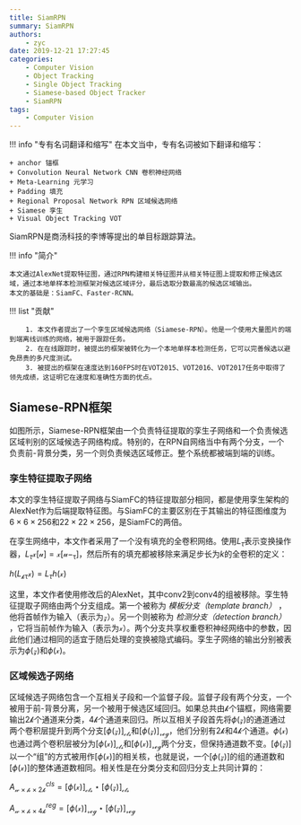 ```yaml
---
title: SiamRPN
summary: SiamRPN
authors:
    - zyc
date: 2019-12-21 17:27:45
categories:
    - Computer Vision
    - Object Tracking
    - Single Object Tracking
    - Siamese-based Object Tracker
    - SiamRPN
tags:
    - Computer Vision
---
```


!!! info "专有名词翻译和缩写"
    在本文当中，专有名词被如下翻译和缩写：

    + anchor 锚框
    + Convolution Neural Network CNN 卷积神经网络
    + Meta-Learning 元学习
    + Padding 填充
    + Regional Proposal Network RPN 区域候选网络
    + Siamese 孪生
    + Visual Object Tracking VOT

SiamRPN是商汤科技的李博等提出的单目标跟踪算法。

!!! info "简介"

    本文通过AlexNet提取特征图，通过RPN构建相关特征图并从相关特征图上提取和修正候选区域，通过本地单样本检测框架对候选区域评分，最后选取分数最高的候选区域输出。
    本文的基础是：SiamFC、Faster-RCNN。

!!! list "贡献"

        1. 本文作者提出了一个孪生区域候选网络（Siamese-RPN）。他是一个使用大量图片的端到端离线训练的网络，被用于跟踪任务。
        2. 在在线跟踪时，被提出的框架被转化为一个本地单样本检测任务，它可以完善候选以避免昂贵的多尺度测试。
        3. 被提出的框架在速度达到160FPS时在VOT2015、VOT2016、VOT2017任务中取得了领先成绩，这证明它在速度和准确性方面的优点。

## Siamese-RPN框架

如图所示，Siamese-RPN框架由一个负责特征提取的孪生子网络和一个负责候选区域判别的区域候选子网络构成。特别的，在RPN自网络当中有两个分支，一个负责前-背景分类，另一个则负责候选区域修正。整个系统都被端到端的训练。

### 孪生特征提取子网络

本文的孪生特征提取子网络与SiamFC的特征提取部分相同，都是使用孪生架构的AlexNet作为后端提取特征图。与SiamFC的主要区别在于其输出的特征图维度为$6 \times 6 \times 256$和$22 \times 22 \times 256$，是SiamFC的两倍。

在孪生网络中，本文作者采用了一个没有填充的全卷积网络。使用$L_\tau$表示变换操作器，$L_\tau\mathcal{x[u]=x[u-_\tau]}$，然后所有的填充都被移除来满足步长为$k$的全卷积的定义：

$h(L_{\mathcal{k\tau}}\mathcal{x})=L_{\tau}h(\mathcal{x})$

这里，本文作者使用修改后的AlexNet，其中conv2到conv4的组被移除。孪生特征提取子网络由两个分支组成。第一个被称为 *模板分支（template branch）* ，他将首帧作为输入（表示为$\mathcal{z}$）。另一个则被称为 *检测分支（detection branch）* ，它将当前帧作为输入（表示为$\mathcal{x}$）。两个分支共享权重卷积神经网络中的参数，因此他们通过相同的适宜于随后处理的变换被隐式编码。孪生子网络的输出分别被表示为$\phi\mathcal{(z)}$和$\phi\mathcal{(x)}$。

### 区域候选子网络

区域候选子网络包含一个互相关子段和一个监督子段。监督子段有两个分支，一个被用于前-背景分离，另一个被用于候选区域回归。如果总共由$\mathcal{k}$个锚框，网络需要输出$\mathcal{2k}$个通道来分类，$\mathcal{4k}$个通道来回归。所以互相关子段首先将$\phi\mathcal{(z)}$的通道通过两个卷积层提升到两个分支$[\phi(\mathcal{z})]_{\mathcal{cls}}$和$[\phi(\mathcal{z})]_{\mathcal{reg}}$，他们分别有$\mathcal{2k}$和$\mathcal{4k}$个通道。$\phi\mathcal{(x)}$也通过两个卷积层被分为$[\phi(\mathcal{x})]_{\mathcal{cls}}$和$[\phi(\mathcal{x})]_{\mathcal{reg}}$两个分支，但保持通道数不变。$[\phi\mathcal{(z)}]$以一个“组”的方式被用作$[\phi\mathcal{(x)]}$的相关核，也就是说，一个$[\phi(\mathcal{z})]$的组的通道数和$[\phi(\mathcal{x})]$的整体通道数相同。相关性是在分类分支和回归分支上共同计算的：

$A{^{cls}_{\mathcal{w \times h \times 2k}}} = [\phi(\mathcal{x})]_{\mathcal{cls}} \star [\phi(\mathcal{z})]_{\mathcal{cls}}$

$A{^{reg}_{\mathcal{w \times h \times 4k}}} = [\phi(\mathcal{x})]_{\mathcal{reg}} \star [\phi(\mathcal{z})]_{\mathcal{reg}}$
